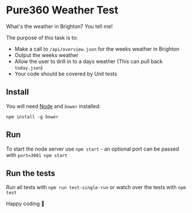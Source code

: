 # Pure360 Weather Test

What's the weather in Brighton? You tell me!

The purpose of this task is to:

* Make a call to `/api/overview.json` for the weeks weather in Brighton
* Output the weeks weather
* Allow the user to drill in to a days weather (This can pull back `today.json`)
* Your code should be covered by Unit tests

## Install

You will need [Node](https://nodejs.org/) and `bower` installed:

`npm install -g bower`

## Run

To start the node server use `npm start` - an optional port can be passed
with `port=3001 npm start`

## Run the tests

Run all tests with `npm run test-single-run` or watch over the tests with
`npm test`

Happy coding :dancer:
